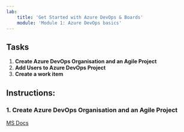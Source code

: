 ```yaml
---
lab:
    title: 'Get Started with Azure DevOps & Boards'
    module: 'Module 1: Azure DevOps basics'
---
```

## Tasks
1. **Create Azure DevOps Organisation and an Agile Project**
2. **Add Users to Azure DevOps Project**
3. **Create a work item**

## Instructions:
### 1. Create Azure DevOps Organisation and an Agile Project
[MS Docs](https://learn.microsoft.com/en-us/azure/devops/organizations/accounts/create-organization?toc=%2Fazure%2Fdevops%2Fget-started%2Ftoc.json&view=azure-devops#create-an-organization)
